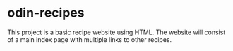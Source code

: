 # odin-recipes
This project is a basic recipe website using HTML. The website will consist of a main index page with multiple links to other recipes.